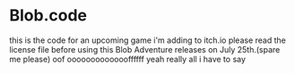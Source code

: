 # Blob.code
this is the code for an upcoming game i'm adding to itch.io
please read the license file before using this
Blob Adventure releases on July 25th.(spare me please)
oof oooooooooooooffffff
yeah really all i have to say
